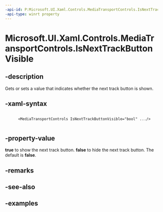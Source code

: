 ```yaml
---
-api-id: P:Microsoft.UI.Xaml.Controls.MediaTransportControls.IsNextTrackButtonVisible
-api-type: winrt property
---
```


# Microsoft.UI.Xaml.Controls.MediaTransportControls.IsNextTrackButtonVisible

<!--
public bool IsNextTrackButtonVisible { get; set; }
-->


## -description
Gets or sets a value that indicates whether the next track button is shown.


## -xaml-syntax
```xaml

      <MediaTransportControls IsNextTrackButtonVisible="bool" .../>
    
```


## -property-value
**true** to show the next track button. **false** to hide the next track button. The default is **false**.

## -remarks

## -see-also

## -examples


